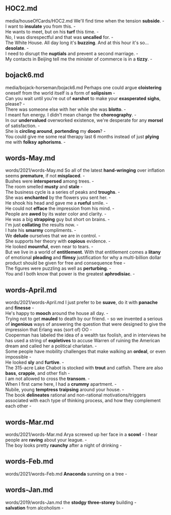 ## HOC2.md ## 
media/houseOfCards/HOC2.md
We'll find time when the tension **subside**. -  
I want to **insulate** you from this. -  
He wants to meet, but on his **turf** this time. -  
No, I was disrespectful and that was **uncalled** for. -  
The White House. All day long it's **buzzing**. And at this hour it's so... **desolate**. -  
I need to disrupt the **nuptials** and prevent a second marriage. -  
My contacts in Beijing tell me the minister of commerce is in a **tizzy**. -  

## bojack6.md ## 
media/bojack-horseman/bojack6.md
Perhaps one could argue **cloistering** oneself from the world itself is a form of **solipsism** -  
Can you wait until you're out of **earshot** to make your **exasperated** **sighs**, please? -  
There was someone else with her while she was **blotto**. -  
I meant fun energy. I didn't mean change the **choreography**. -  
In our **undervalued** overworked existence, we're desperate for any **morsel** of satisfaction. -  
She is **circling around**, **portending** my **doom**? -  
You could give me some real therapy last 6 months instead of just **plying** me with **folksy** **aphorisms**. - 

## words-May.md ## 
words/2021/words-May.md
So all of the latest **hand-wringing** over inflation seems **premature**, if not **misplaced**. -  
Bushes were **interspersed** among trees. -  
The room smelled **musty** and **stale** -  
The business cycle is a series of peaks and **troughs**. -  
She was **enchanted** by the flowers you sent her. -  
He shook his head and gave me a **rueful** smile. -  
He could not **efface** the impression from his mind. -  
People are **awed** by its water color and clarity. -  
He was a big **strapping** guy but short on brains. -   
I'm just **collating** the results now. -  
I hate his **smarmy** compliments. -  
We **delude** ourselves that we are in control. -  
She supports her theory with **copious** evidence. -  
He looked **mournful**, even near to tears. -  
But we live in a world of **entitlement**. With that entitlement comes a **litany** of emotional **pleading** and **flimsy** justification for why a multi-billion dollar product should be given for free and consequence free -  
The figures were puzzling as well as **perturbing**. -  
You and I both know that power is the greatest **aphrodisiac**. -  

## words-April.md ## 
words/2021/words-April.md
I just prefer to be **suave**, do it with **panache** and **finesse** -  
He's happy to **mooch** around the house all day. -  
Trying not to get **mauled** to death by our friend. - 
so we invented a serious of **ingenious** ways of answering the question that were designed to give the impression that Erlang was (sort of) OO -   
Cooperman has labeled the idea of a wealth tax foolish, and in interviews he has used a string of **expletives** to accuse Warren of ruining the American dream and called her a political charlatan. -  
Some people have mobility challenges that make walking an **ordeal**, or even impossible -  
He looked **sly** and **furtive**. -  
The 315-acre Lake Chabot is stocked with **trout** and catfish. There are also **bass**, **crappie**, and other fish -  
I am not allowed to cross the **transom**. -  
When I first came here, I had a **crummy** apartment. -   
Nubile, young **temptress** **traipsing** around your house. -  
The book **delineates** rational and non-rational motivations/triggers associated with each type of thinking process, and how they complement each other -   

## words-Mar.md ## 
words/2021/words-Mar.md
Arya screwed up her face in a **scowl** - 
I hear people are **raving** about your league. -  
The boy looks pretty **raunchy** after a night of drinking -  

## words-Feb.md ## 
words/2021/words-Feb.md
**Anaconda** sunning on a tree -  

## words-Jan.md ## 
words/2019/words-Jan.md
the **stodgy** **three-storey** building -  
**salvation** from alcoholism -  
